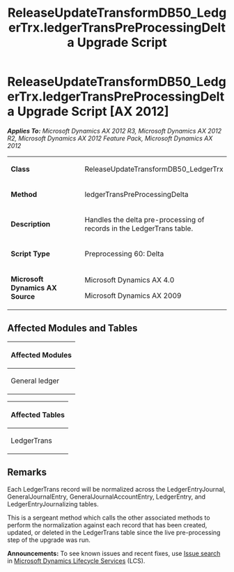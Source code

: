 ﻿---
title: ReleaseUpdateTransformDB50_LedgerTrx.ledgerTransPreProcessingDelta Upgrade Script
TOCTitle: ReleaseUpdateTransformDB50_LedgerTrx.ledgerTransPreProcessingDelta Upgrade Script
ms:assetid: 5101ba71-ee7a-06d9-d707-026b847dbfab
ms:mtpsurl: https://msdn.microsoft.com/en-us/library/JJ685517(v=AX.60)
ms:contentKeyID: 49708221
ms.date: 05/18/2015
mtps_version: v=AX.60
---

# ReleaseUpdateTransformDB50\_LedgerTrx.ledgerTransPreProcessingDelta Upgrade Script [AX 2012]


_**Applies To:** Microsoft Dynamics AX 2012 R3, Microsoft Dynamics AX 2012 R2, Microsoft Dynamics AX 2012 Feature Pack, Microsoft Dynamics AX 2012_

<table>
<colgroup>
<col style="width: 50%" />
<col style="width: 50%" />
</colgroup>
<tbody>
<tr class="odd">
<td><p><strong>Class</strong></p></td>
<td><p>ReleaseUpdateTransformDB50_LedgerTrx</p></td>
</tr>
<tr class="even">
<td><p><strong>Method</strong></p></td>
<td><p>ledgerTransPreProcessingDelta</p></td>
</tr>
<tr class="odd">
<td><p><strong>Description</strong></p></td>
<td><p>Handles the delta pre-processing of records in the LedgerTrans table.</p></td>
</tr>
<tr class="even">
<td><p><strong>Script Type</strong></p></td>
<td><p>Preprocessing 60: Delta</p></td>
</tr>
<tr class="odd">
<td><p><strong>Microsoft Dynamics AX Source</strong></p></td>
<td><p>Microsoft Dynamics AX 4.0</p>
<p>Microsoft Dynamics AX 2009</p></td>
</tr>
</tbody>
</table>


## Affected Modules and Tables

<table>
<colgroup>
<col style="width: 100%" />
</colgroup>
<thead>
<tr class="header">
<th><p>Affected Modules</p></th>
</tr>
</thead>
<tbody>
<tr class="odd">
<td><p>General ledger</p></td>
</tr>
</tbody>
</table>


<table>
<colgroup>
<col style="width: 100%" />
</colgroup>
<thead>
<tr class="header">
<th><p>Affected Tables</p></th>
</tr>
</thead>
<tbody>
<tr class="odd">
<td><p>LedgerTrans</p></td>
</tr>
</tbody>
</table>


## Remarks

Each LedgerTrans record will be normalized across the LedgerEntryJournal, GeneralJournalEntry, GeneralJournalAccountEntry, LedgerEntry, and LedgerEntryJournalizing tables.

This is a sergeant method which calls the other associated methods to perform the normalization against each record that has been created, updated, or deleted in the LedgerTrans table since the live pre-processing step of the upgrade was run.

  
**Announcements:** To see known issues and recent fixes, use [Issue search](http://go.microsoft.com/fwlink/?linkid=389258) in [Microsoft Dynamics Lifecycle Services](http://go.microsoft.com/fwlink/?linkid=306505) (LCS).

